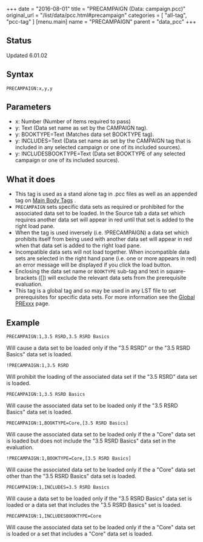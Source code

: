+++
date = "2016-08-01"
title = "PRECAMPAIGN (Data: campaign.pcc)"
original_url = "/list/data/pcc.html#precampaign"
categories = [ "all-tag", "pcc-tag" ]
[menu.main]
    name = "PRECAMPAIGN"
    parent = "data_pcc"
+++

## Status

Updated 6.01.02

## Syntax

`PRECAMPAIGN:x,y,y`

## Parameters

-   x: Number (Number of items required to pass)
-   y: Text (Data set name as set by the CAMPAIGN tag).
-   y: BOOKTYPE=Text (Matches data set BOOKTYPE tag).
-   y: INCLUDES=Text (Data set name as set by the
    CAMPAIGN tag that is included in any selected campaign or one of its
    included sources).
-   y: INCLUDESBOOKTYPE=Text (Data set BOOKTYPE of any
    selected campaign or one of its included sources).



What it does
------------

-   This tag is used as a stand alone tag in .pcc files as well as an
    appended tag on [Main Body Tags](/list/data/pcc.html#mainbodytags) .
-   `PRECAMPAIGN` sets specific data sets as required or prohibited for
    the associated data set to be loaded. In the Source tab a data set
    which requires another data set will appear in red until that set is
    added to the right load pane.
-   When the tag is used inversely (i.e. !PRECAMPAIGN) a data set which
    prohibits itself from being used with another data set will appear
    in red when that data set is added to the right load pane.
-   Incompatible data sets will not load together. When incompatible
    data sets are selected in the right hand pane (i.e. one or more
    appears in red) an error message will be displayed if you click the
    load button.
-   Enclosing the data set name or `BOOKTYPE` sub-tag and text in
    square-brackets (\[\]) will exclude the relevant data sets from the
    prerequisite evaluation.
-   This tag is a global tag and so may be used in any LST file to set
    prerequisites for specific data sets. For more information see the
    [Global PRExxx](/list/global/pre/precampaign.html) page.

Example
-------

`PRECAMPAIGN:1,3.5 RSRD,3.5 RSRD Basics`

Will cause a data set to be loaded only if the "3.5 RSRD" or the "3.5
RSRD Basics" data set is loaded.

`!PRECAMPAIGN:1,3.5 RSRD`

Will prohibit the loading of the associated data set if the "3.5 RSRD"
data set is loaded.

`PRECAMPAIGN:1,3.5 RSRD Basics`

Will cause the associated data set to be loaded only if the "3.5 RSRD
Basics" data set is loaded.

`PRECAMPAIGN:1,BOOKTYPE=Core,[3.5 RSRD Basics]`

Will cause the associated data set to be loaded only if the a "Core"
data set is loaded but does not include the "3.5 RSRD Basics" data set
in the evaluation.

`!PRECAMPAIGN:1,BOOKTYPE=Core,[3.5 RSRD Basics]`

Will cause the associated data set to be loaded only if the a "Core"
data set other than the "3.5 RSRD Basics" data set is loaded.

`PRECAMPAIGN:1,INCLUDES=3.5 RSRD Basics`

Will cause a data set to be loaded only if the "3.5 RSRD Basics" data
set is loaded or a data set that includes the "3.5 RSRD Basics" set is
loaded.

`PRECAMPAIGN:1,INCLUDESBOOKTYPE=Core`

Will cause the associated data set to be loaded only if the a "Core"
data set is loaded or a set that includes a "Core" data set is loaded.

